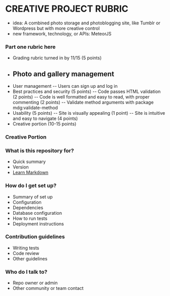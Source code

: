 # CREATIVE PROJECT RUBRIC #
- idea: A combined photo storage and photoblogging site, like Tumblr or Wordpress but with more creative control
- new framework, technology, or APIs: MeteorJS

### Part one rubric here ###
- Grading rubric turned in by 11/15 (5 points)
- Photo and gallery management
	-- 
- User management
	-- Users can sign up and log in 
- Best practices and security (5 points)
	-- Code passes HTML validation (2 points)
	-- Code is well formatted and easy to read, with proper commenting (2 points)
	-- Validate method arguments with package mdg:validate-method
- Usability (5 points)
	-- Site is visually appealing (1 point)
	-- Site is intuitive and easy to navigate (4 points)
- Creative portion (10-15 points)

### Creative Portion ###

### What is this repository for? ###

* Quick summary
* Version
* [Learn Markdown](https://bitbucket.org/tutorials/markdowndemo)

### How do I get set up? ###

* Summary of set up
* Configuration
* Dependencies
* Database configuration
* How to run tests
* Deployment instructions

### Contribution guidelines ###

* Writing tests
* Code review
* Other guidelines

### Who do I talk to? ###

* Repo owner or admin
* Other community or team contact